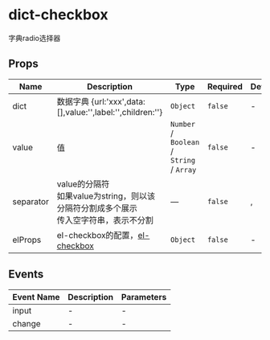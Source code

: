 # dict-checkbox

字典radio选择器

## Props

<!-- @vuese:dict-checkbox:props:start -->
|Name|Description|Type|Required|Default|
|---|---|---|---|---|
|dict|数据字典 {url:'xxx',data:[],value:'',label:'',children:''}|`Object`|`false`|-|
|value|值|`Number` /  `Boolean` /  `String` /  `Array`|`false`|-|
|separator|value的分隔符<br/> 如果value为string，则以该分隔符分割成多个展示<br/> 传入空字符串，表示不分割<br/>|—|`false`|,|
|elProps|el-checkbox的配置，[el-checkbox](https://element.eleme.cn/#/zh-CN/component/checkbox#checkbox-attributes)|`Object`|`false`|-|

<!-- @vuese:dict-checkbox:props:end -->


## Events

<!-- @vuese:dict-checkbox:events:start -->
|Event Name|Description|Parameters|
|---|---|---|
|input|-|-|
|change|-|-|

<!-- @vuese:dict-checkbox:events:end -->


